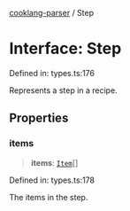 [cooklang-parser](../globals.md) / Step

# Interface: Step

Defined in: types.ts:176

Represents a step in a recipe.

## Properties

### items

> **items**: [`Item`](../type-aliases/Item.md)[]

Defined in: types.ts:178

The items in the step.
